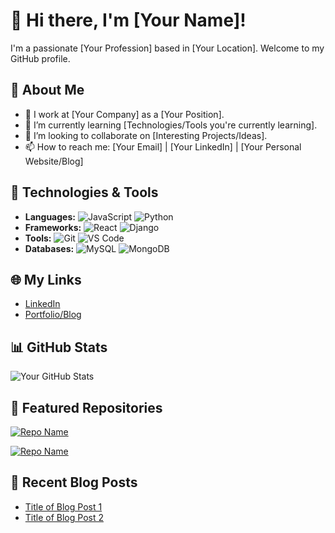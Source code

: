 # 👋 Hi there, I'm [Your Name]!

I'm a passionate [Your Profession] based in [Your Location]. Welcome to my GitHub profile.

## 🚀 About Me

- 💼 I work at [Your Company] as a [Your Position].
- 🌱 I’m currently learning [Technologies/Tools you're currently learning].
- 👯 I’m looking to collaborate on [Interesting Projects/Ideas].
- 📫 How to reach me: [Your Email] | [Your LinkedIn] | [Your Personal Website/Blog]

## 🔧 Technologies & Tools

- **Languages:** ![JavaScript](https://img.shields.io/badge/-JavaScript-yellow?style=flat&logo=javascript&logoColor=white) ![Python](https://img.shields.io/badge/-Python-blue?style=flat&logo=python&logoColor=white)
- **Frameworks:** ![React](https://img.shields.io/badge/-React-blue?style=flat&logo=react&logoColor=white) ![Django](https://img.shields.io/badge/-Django-green?style=flat&logo=django&logoColor=white)
- **Tools:** ![Git](https://img.shields.io/badge/-Git-black?style=flat&logo=git&logoColor=white) ![VS Code](https://img.shields.io/badge/-VS%20Code-blue?style=flat&logo=visual-studio-code&logoColor=white)
- **Databases:** ![MySQL](https://img.shields.io/badge/-MySQL-blue?style=flat&logo=mysql&logoColor=white) ![MongoDB](https://img.shields.io/badge/-MongoDB-green?style=flat&logo=mongodb&logoColor=white)

## 🌐 My Links

- [LinkedIn](https://www.linkedin.com/in/your-linkedin-profile/)
- [Portfolio/Blog](https://www.yourportfolio.com/)

## 📊 GitHub Stats

![Your GitHub Stats](https://github-readme-stats.vercel.app/api?username=your-username&show_icons=true&count_private=true&hide=contribs,prs&theme=radical)

## 🌟 Featured Repositories

[![Repo Name](https://github-readme-stats.vercel.app/api/pin/?username=your-username&repo=repo-name&theme=radical)](https://github.com/your-username/repo-name)

[![Repo Name](https://github-readme-stats.vercel.app/api/pin/?username=your-username&repo=repo-name&theme=radical)](https://github.com/your-username/repo-name)

## 📝 Recent Blog Posts

- [Title of Blog Post 1](https://www.yourblog.com/post1)
- [Title of Blog Post 2](https://www.yourblog.com/post2)
